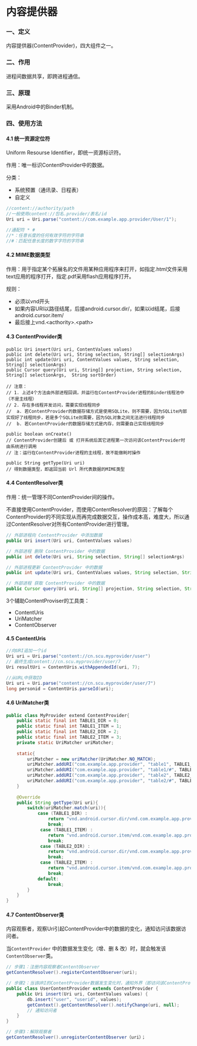# 内容提供器

### 一、定义

内容提供器(ContentProvider)，四大组件之一。

### 二、作用

进程间数据共享，即跨进程通信。

### 三、原理

采用Android中的Binder机制。

### 四、使用方法

#### 4.1 统一资源定位符

Uniform Resourse Identifier，即统一资源标识符。

作用：唯一标识ContentProvider中的数据。

分类：

- 系统预置（通讯录、日程表）
- 自定义

```java
//content://authority/path
//一般使用content://包名.provider/表名/id
Uri uri = Uri.parse("content://com.example.app.provider/User/1");

//通配符 * #
//*：任意长度的任何有效字符的字符串
//#：匹配任意长度的数字字符的字符串
```

#### 4.2 MIME数据类型

作用：用于指定某个拓展名的文件用某种应用程序来打开，如指定.html文件采用text应用的程序打开，指定.pdf采用flash应用程序打开。

规则：

- 必须以vnd开头
- 如果内容URI以路径结尾，后接android.cursor.dir/，如果以id结尾，后接android.cursor.item/
- 最后接上vnd.\<acthority>.\<path>

#### 4.3 ContentProvider类

```
public Uri insert(Uri uri, ContentValues values)
public int delete(Uri uri, String selection, String[] selectionArgs)
public int update(Uri uri, ContentValues values, String selection, String[] selectionArgs)
public Cursor query(Uri uri, String[] projection, String selection, String[] selectionArgs,  String sortOrder)

// 注意：
// 1. 上述4个方法由外部进程回调，并运行在ContentProvider进程的Binder线程池中（不是主线程）
// 2. 存在多线程并发访问，需要实现线程同步
//  a. 若ContentProvider的数据存储方式是使用SQLite，则不需要，因为SQLite内部实现好了线程同步，若是多个SQLite则需要，因为SQL对象之间无法进行线程同步
//  b. 若ContentProvider的数据存储方式是内存，则需要自己实现线程同步

public boolean onCreate() 
// ContentProvider创建后 或 打开系统后其它进程第一次访问该ContentProvider时 由系统进行调用
// 注：运行在ContentProvider进程的主线程，故不能做耗时操作

public String getType(Uri uri)
// 得到数据类型，即返回当前 Url 所代表数据的MIME类型
```

#### 4.4 ContentResolver类

作用：统一管理不同ContentProvider间的操作。

不直接使用ContentProvider，而使用ContentResolver的原因：了解每个ContentProvider的不同实现从而再完成数据交互，操作成本高，难度大，所以通过ContentResolver对所有ContentProvider进行管理。

```java
// 外部进程向 ContentProvider 中添加数据
public Uri insert(Uri uri, ContentValues values)　 

// 外部进程 删除 ContentProvider 中的数据
public int delete(Uri uri, String selection, String[] selectionArgs)

// 外部进程更新 ContentProvider 中的数据
public int update(Uri uri, ContentValues values, String selection, String[] selectionArgs)　 

// 外部进程 获取 ContentProvider 中的数据
public Cursor query(Uri uri, String[] projection, String selection, String[] selectionArgs, String sortOrder)
```

3个辅助ContentProviser的工具类：

- ContentUris
- UriMatcher
- ContentObserver

#### 4.5 ContentUris

```java
//向URI追加一个id
Uri uri = Uri.parse("content://cn.scu.myprovider/user") 
// 最终生成content://cn.scu.myprovider/user/7
Uri resultUri = ContentUris.withAppendedId(uri, 7); 

//从URL中获取ID
Uri uri = Uri.parse("content://cn.scu.myprovider/user/7") 
long personid = ContentUris.parseId(uri); 
```

#### 4.6 UriMatcher类

```java
public class MyProvider extend ContentProvider{
    public static final int TABLE1_DIR = 0;
    public static final int TABLE1_ITEM = 1;
    public static final int TABLE2_DIR = 2;
    public static final int TABLE2_ITEM = 3;
    private static UriMatcher uriMatcher;
    
    static{
        uriMatcher = new uriMatcher(UriMatcher.NO_MATCH);
        uriMatcher.addURI("com.example.app.provider", "table1", TABLE1_DIR);
        uriMatcher.addURI("com.example.app.provider", "table1/#", TABLE1_ITEM);
        uriMatcher.addURI("com.example.app.provider", "table2", TABLE2_DIR);
        uriMatcher.addURI("com.example.app.provider", "table2/#", TABLE2_ITEM);
    }
    
    @Override
    public String getType(Uri uri){
        switch(uriMatcher.match(uri)){
			case (TABLE1_DIR) :
                return "vnd.android.cursor.dir/vnd.com.example.app.provider.table1"
                break;
             case (TABLE1_ITEM) :
                return "vnd.android.cursor.item/vnd.com.example.app.provider.table1"
                break;
             case (TABLE2_DIR) :
                return "vnd.android.cursor.dir/vnd.com.example.app.provider.table2"
                break;
             case (TABLE2_ITEM) :
                return "vnd.android.cursor.item/vnd.com.example.app.provider.table2"
                break;
            default:
                break;
        }
    }
}
```

#### 4.7 ContentObserver类

内容观察者，观察Uri引起ContentProvider中的数据的变化，通知访问该数据访问者。

当`ContentProvider` 中的数据发生变化（增、删 & 改）时，就会触发该 `ContentObserver`类。

```java
// 步骤1：注册内容观察者ContentObserver
getContentResolver().registerContentObserver(uri);

// 步骤2：当该URI的ContentProvider数据发生变化时，通知外界（即访问该ContentProvider数据的访问者）
public class UserContentProvider extends ContentProvider {
    public Uri insert(Uri uri, ContentValues values) {
        db.insert("user", "userid", values);
        getContext().getContentResolver().notifyChange(uri, null);
        // 通知访问者
    }
}

// 步骤3：解除观察者
getContentResolver().unregisterContentObserver（uri）；
```